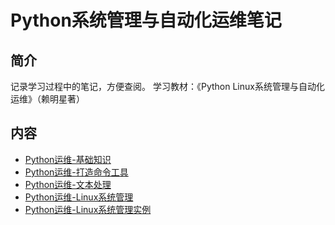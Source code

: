 # Python系统管理与自动化运维笔记

## 简介
记录学习过程中的笔记，方便查阅。
学习教材：《Python Linux系统管理与自动化运维》（赖明星著）
## 内容
- [Python运维-基础知识](https://ebook.big1000.com/08-Python/08-Python%E7%B3%BB%E7%BB%9F%E7%AE%A1%E7%90%86&%E8%87%AA%E5%8A%A8%E5%8C%96%E8%BF%90%E7%BB%B4%E7%AC%94%E8%AE%B0/01-Python%E8%BF%90%E7%BB%B4-%E5%9F%BA%E7%A1%80%E7%9F%A5%E8%AF%86.html)
- [Python运维-打造命令工具](https://ebook.big1000.com/08-Python/08-Python%E7%B3%BB%E7%BB%9F%E7%AE%A1%E7%90%86&%E8%87%AA%E5%8A%A8%E5%8C%96%E8%BF%90%E7%BB%B4%E7%AC%94%E8%AE%B0/02-Python%E8%BF%90%E7%BB%B4-%E6%89%93%E9%80%A0%E5%91%BD%E4%BB%A4%E8%A1%8C%E5%B7%A5%E5%85%B7.html)
- [Python运维-文本处理](https://ebook.big1000.com/08-Python/08-Python%E7%B3%BB%E7%BB%9F%E7%AE%A1%E7%90%86&%E8%87%AA%E5%8A%A8%E5%8C%96%E8%BF%90%E7%BB%B4%E7%AC%94%E8%AE%B0/03-Python%E8%BF%90%E7%BB%B4-%E6%96%87%E6%9C%AC%E5%A4%84%E7%90%86.html)
- [Python运维-Linux系统管理](https://ebook.big1000.com/08-Python/08-Python%E7%B3%BB%E7%BB%9F%E7%AE%A1%E7%90%86&%E8%87%AA%E5%8A%A8%E5%8C%96%E8%BF%90%E7%BB%B4%E7%AC%94%E8%AE%B0/04-Python%E8%BF%90%E7%BB%B4-Linux%E7%B3%BB%E7%BB%9F%E7%AE%A1%E7%90%86.html)
- [Python运维-Linux系统管理实例](https://ebook.big1000.com/08-Python/08-Python%E7%B3%BB%E7%BB%9F%E7%AE%A1%E7%90%86&%E8%87%AA%E5%8A%A8%E5%8C%96%E8%BF%90%E7%BB%B4%E7%AC%94%E8%AE%B0/05-Python%E8%BF%90%E7%BB%B4-Linux%E7%B3%BB%E7%BB%9F%E7%AE%A1%E7%90%86%E5%AE%9E%E4%BE%8B.html)
